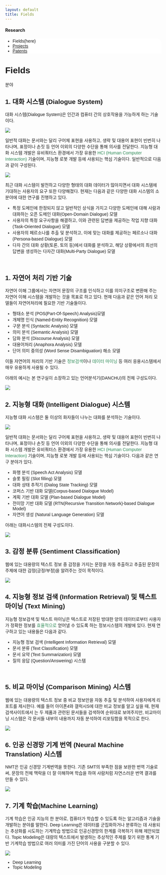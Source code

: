 ```yaml
---
layout: default
title: Fields
---
```

<style>
@import url(//fonts.googleapis.com/earlyaccess/jejugothic.css);
.jg{font-family: 'Jeju Gothic', sans-serif;}
</style>
<h4>Research</h4>
 <div class="linklink jg" style = "background-color:#ffffff;border-radius:0 15px;align:right;">
          <ul class="posts-list">
            <li>Fields(here)
            </li>
            <li class="post-link">
                <a class="post-title" href="https://nlplab-skku.github.io/Research/Projects/">Projects</a>
            </li>
            <li class="post-link">
                <a class="post-title" href="https://nlplab-skku.github.io/Research/Patents/">Patents</a>
            </li>
          </ul>
  </div>


<div class="post jg">
  <h1 class="pageTitle">Fields</h1>	
  <p class="meta">분야</p>

  <h2>1. 대화 시스템 (Dialogue System)</h2>
  <p>대화 시스템(Dialogue System)은 인간과 컴퓨터 간의 상호작용을 가능하게 하는 기술이다.<p>
  <img src="/assets/img/research/Dialogue_System_v2.png">
  <p>일반적 대화는 문서와는 달리 구어체 표현을 사용하고, 생략 및 대용어 표현이 빈번히 나타나며, 표정이나 손짓 등 언어 이외의 다양한 수단을 통해 의사를 전달한다. 지능형 대화 시스템 개발은 유비쿼터스 환경에서 가장 유용한 <font color="seagreen" font-weight= "bold">HCI (Human Computer Interaction)</font> 기술이며, 지능형 로봇 개발 등에 사용되는 핵심 기술이다. 일반적으로 다음과 같이 구성된다.</p>
  <img src="/assets/img/research/Dialogue_System_v2_2.png">
  <p>최근 대화 시스템이 발전하고 다양한 형태의 대화 데이터가 많아지면서 대화 시스템에 기대하는 사용자의 요구 또한 다양해졌다. 현재는 다음과 같은 다양한 대화 시스템의 소분야에 대한 연구를 진행하고 있다.<p>
  <ul>
	    <li>특정 도메인에 한정되지 않고 일반적인 상식을 가지고 다양한 도메인에 대해 사람과 대화하는 <font font-weight= "bold">오픈 도메인 대화(Open-Domain Dialogue) 모델</font></li>
      <li>사용자의 특정 요구사항을 해결하고, 이와 관련된 답변을 제공하는 작업 지향 대화(Task-Oriented Dialogue) 모델</li>
      <li>사용자의 페르소나를 추출 및 분석하고, 이에 맞는 대화를 제공하는 페르소나 대화(Persona-based Dialogue) 모델</li>
      <li>다자 간의 대화 상황(토론, 토의 등)에서 대화를 분석하고, 해당 상황에서의 최선의 답변을 생성하는 다자간 대화(Multi-Party Dialogue) 모델</li>
  </ul>
  <br>



  <h2>1. 자연어 처리 기반 기술</h2>
  <p> 자연어 이해 그룹에서는 자연어 문장의 구조를 인식하고 이를 의미구조로 변환해 주는 자연어 이해 시스템을 개발하는 것을 목표로 하고 있다. 현재 다음과 같은 언어 처리 모델들이 자연어처리에 필요한 기반 기술들이다.</p>
  <ul>
	<li>형태소 분석 (POS(Part-Of-Speech) Analysis)모델</li>
  	<li>개체명 인식 (Named-Entity Recognition) 모델</li>
  	<li>구문 분석 (Syntactic Analysis) 모델</li>
  	<li>의미 분석 (Semantic Analysis) 모델</li>
        <li>담화 분석 (Discourse Analysis) 모델</li>
        <li>대용어처리 (Anaphora Analysis) 모델</li>
        <li>단어 의미 중의성 (Word Sense Disambiguation) 해소 모델</li>
  </ul>
  <p>이들 자연어의 처리의 기반 기술은 <font color="seagreen" font-weight= "bold">정보검색</font>이나 <font color="seagreen" font-weight= "bold">데이터 마이닝</font> 등 여러 응용시스템에서 매우 유용하게 사용될 수 있다.</p>
  <p>아래의 예시는 본 연구실이 소장하고 있는 언어분석기(DANCHU)의 전체 구성도이다.</p>
  <img src="/assets/img/research/danchu_system.png">
  <br>
	
   <h2>2. 지능형 대화 (Intelligent Dialogue) 시스템</h2>
   <p>지능형 대화 시스템은 둘 이상의 화자들이 나누는 대화를 분석하는 기술이다.</p>
   <img src="/assets/img/research/IntelligentDialogue.jpg">
   <p>일반적 대화는 문서와는 달리 구어체 표현을 사용하고, 생략 및 대용어 표현이 빈번히 나타나며, 표정이나 손짓 등 언어 이외의 다양한 수단을 통해 의사를 전달한다. 지능형 대화 시스템 개발은 유비쿼터스 환경에서 가장 유용한  <font color="seagreen" font-weight= "bold">HCI (Human Computer Interaction)</font> 기술이며, 지능형 로봇 개발 등에 사용되는 핵심 기술이다. 다음과 같은 연구 분야가 있다.
</p>
  <ul>
	<li>화행 분석 (Speech Act Analysis) 모델</li>
  	<li>슬롯 필링 (Slot filling) 모델</li>
	<li>대화 상태 추적기 (Dialog State Tracking) 모델</li>
	<li>코퍼스 기반 대화 모델(Corpus-based Dialogue Model)</li>
	<li>계획 기반 대화 모델 (Plan-based Dialogue Model)</li>
	<li>전이망 기반 대화 모델 (RTN(Recursive Transition Network)-based Dialogue Model)</li>
	<li>자연어 생성 (Natural Language Generation) 모델</li>
  </ul>
<p>아래는 대화시스템의 전체 구성도이다.</p>
<img src="/assets/img/research/Dialogue_System.png">
<br>


   <h2>3. 감정 분류 (Sentiment Classification)</h2>
   <p>웹에 있는 대용량의 텍스트 정보 중 감정을 가지는 문장을 자동 추출하고 추출된 문장의 주제에 대한 감정(긍정/부정)을 알려주는 것이 목적이다.</p>
   <img src="/assets/img/research/SentimentClassification.jpg">
   
   <h2>4. 지능형 정보 검색 (Information Retrieval) 및 텍스트 마이닝 (Text Mining)</h2>
   <p>지능형 정보검색 및 텍스트 마이닝은 텍스트로 저장된 방대한 양의 데이터로부터 사용자가 정확한 정보를 <font color="seagreen" font-weight= "bold">효율적으로</font> 얻어낼 수 있도록 하는 정보시스템의 개발에 있다. 현재 연구하고 있는 내용들은 다음과 같다.</p>
  <ul>
	<li>지능형 정보 검색 (Intelligent Information Retrieval) 모델</li>
  	<li>문서 분류 (Text Classification) 모델</li>
	<li>문서 요약 (Text Summarization) 모델</li>
	<li>질의 응답 (Question/Answering) 시스템</li>
  </ul>
  <br>
  
  <h2>5. 비교 마이닝 (Comparison Mining) 시스템</h2>
  <p>웹에 있는 대용량의 텍스트 정보 중 비교 정보만을 자동 추출 및 분석하여 사용자에게 리포트를 제시한다. 예를 들어 아이폰4와 갤럭시S에 대한 비교 정보를 알고 싶을 때, 현재 검색사이트에서 는 두 제품과 관련된 문서들을 검색하여 순위대로 보여주지만, 비교마이닝 시스템은 각 문서들 내부의 내용까지 자동 분석하여 리포팅함을 목적으로 한다.</p>
 <img src="/assets/img/research/ComparisonMining.jpg">
 <br>
 
 <h2>6. 인공 신경망 기계 번역 (Neural Machine Translation) 시스템</h2>
 <p>NMT은 인공 신경망 기계번역을 뜻한다. 기존 SMT의 부족한 점을 보완한 번역 기술로써, 문장의 전체 맥락을 더 잘 이해하며 학습을 하여 사람처럼 자연스러운 번역 결과를 만들 수 있다.</p>
 <img src="/assets/img/research/NMT.png">
 <br>
 <h2>7. 기계 학습(Machine Learning)</h2>
 <p>기계 학습은 인공 지능의 한 분야로, 컴퓨터가 학습할 수 있도록 하는 알고리즘과 기술을 개발하는 분야를 말한다.
  Deep Learning은 데이터를 군집화하거나 분류하는 데 사용되는 추상화를 시도하는 기계학습 방법으로 인공신경망의 한계를 극복하기 위해 제안되었다.
  Topic Modeling은 대량의 텍스트에서 발생하는 추상적인 주제를 찾기 위한 통계 기반 기계학습 방법으로 여러 의미를 가진 단어의 사용을 구분할 수 있다.</p>
  <img src="/assets/img/research/topic.jpg">
  <ul>
	<li>Deep Learning</li>
  	<li>Topic Modeling</li>
  </ul>
  <br>
</div>
